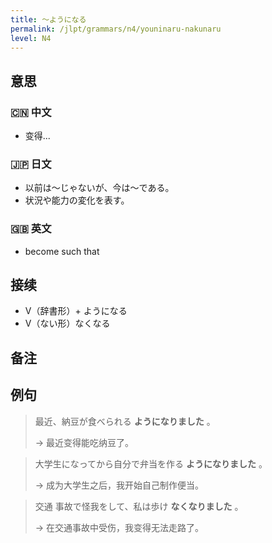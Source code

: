 ```yaml
---
title: 〜ようになる
permalink: /jlpt/grammars/n4/youninaru-nakunaru
level: N4
---
```


## 意思

### 🇨🇳 中文

- 变得...

### 🇯🇵 日文

- 以前は〜じゃないが、今は〜である。
- 状況や能力の変化を表す。

### 🇬🇧 英文

- become such that

## 接续

- V（辞書形）+ ようになる
- V（ない形）なくなる

## 备注


## 例句

> 最近、納豆が食べられる **ようになりました** 。
>
> → 最近变得能吃纳豆了。

> 大学生になってから自分で弁当を作る **ようになりました** 。
>
> → 成为大学生之后，我开始自己制作便当。

> 交通 事故で怪我をして、私は歩け **なくなりました** 。
>
> → 在交通事故中受伤，我变得无法走路了。

